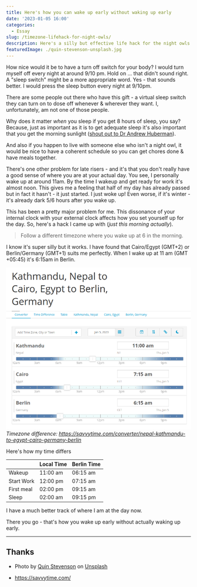 ```yaml
---
title: Here's how you can wake up early without waking up early
date: '2023-01-05 16:00'
categories:
  - Essay
slug: /timezone-lifehack-for-night-owls/
description: Here's a silly but effective life hack for the night owls out there.
featuredImage: ./quin-stevenson-unsplash.jpg
---
```


How nice would it be to have a turn off switch for your body? I would turn myself off every night at around 9/10 pm. Hold on ... that didn't sound right. A "sleep switch" might be a more appropriate word. Yes - that sounds better. I would press the sleep button every night at 9/10pm.

There are some people out there who have this gift - a virtual sleep switch they can turn on to dose off whenever & wherever they want. I, unfortunately, am not one of those people.

Why does it matter _when_ you sleep if you get 8 hours of sleep, you say? Because, just as important as it is to get adequate sleep it's also important that you get the morning sunlight ([shout out to Dr Andrew Huberman](https://www.youtube.com/watch?v=yBjUR16AiBM)).

And also if you happen to live with someone else who isn't a night owl, it would be nice to have a coherent schedule so you can get chores done & have meals together.

There's one other problem for late risers - and it's that you don't really have a good sense of where you are at your actual day. You see, I personally wake up at around 11am. By the time I wakeup and get ready for work it's almost noon. This gives me a feeling that half of my day has already passed but in fact it hasn't - it just started. I just woke up! Even worse, if it's winter - it's already dark 5/6 hours after you wake up.

This has been a pretty major problem for me. This dissonance of your internal clock with your external clock affects how you set yourself up for the day. So, here's a hack I came up with (_just this morning actually_).

> Follow a different timezone where you wake up at 6 in the morning.

I know it's super silly but it works. I have found that Cairo/Egypt (GMT+2) or Berlin/Germany (GMT+1) suits me perfectly. When I wake up at 11 am (GMT +05:45) it's 6:15am in Berlin.

![](./kathmandu-egypt-germany-timezone.png)_Timezone difference: https://savvytime.com/converter/nepal-kathmandu-to-egypt-cairo-germany-berlin_

Here's how my time differs

|            | Local Time | Berlin Time |
| ---------- | ---------- | ----------- |
| Wakeup     | 11:00 am   | 06:15 am    |
| Start Work | 12:00 pm   | 07:15 am    |
| First meal | 02:00 pm   | 09:15 am    |
| Sleep      | 02:00 am   | 09:15 pm    |

I have a much better track of where I am at the day now.

There you go - that's how you wake up early without actually waking up early.

---

## Thanks

- Photo by <a href="https://unsplash.com/@qstevenson?utm_source=unsplash&utm_medium=referral&utm_content=creditCopyText">Quin Stevenson</a> on <a href="https://unsplash.com/photos/3oyeaivM_fE?utm_source=unsplash&utm_medium=referral&utm_content=creditCopyText">Unsplash</a>

- https://savvytime.com/
